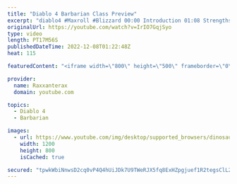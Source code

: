 ```yaml
---
title: "Diablo 4 Barbarian Class Preview"
excerpt: "diablo4 #Maxroll #Blizzard 00:00 Introduction 01:08 Strengths 03:40 Weaknesses 05:26 Equipment 07:29 Skill Tree & Passives ..."
originalUrl: https://youtube.com/watch?v=IrIO7GqjSyo
type: video
length: PT17M56S
publishedDateTime: 2022-12-08T01:22:48Z
heat: 115

featuredContent: "<iframe width=\"800\" height=\"500\" frameborder=\"0\" src=\"https://www.youtube.com/embed/IrIO7GqjSyo\" allow=\"accelerometer; autoplay; encrypted-media; gyroscope; picture-in-picture\" allowfullscreen></iframe>"

provider:
  name: Raxxanterax
  domain: youtube.com

topics:
  - Diablo 4
  - Barbarian

images:
  - url: https://www.youtube.com/img/desktop/supported_browsers/dinosaur.png
    width: 1200
    height: 800
    isCached: true

secured: "tpwkWbiNnwsD2cq0vP4Q4hUiJDk7U9TWeRJX5fq8ExHZpgjuef1R2tegsClL2j6bTcp5PsHEukWFUpvrcH6I3N2pZlwjbvaGP3p0DuFbH1/ibCfGP6pPrwZGgiAz/mCb4l7J3IWM6u1rZg6tssAWYgqgnBEgoaqbRVfTtaZT7Lh/zeBhlye5VqcKlw9Lv8KpbvKgN/JYVZ9X8zxpc+AxXJ0bvxje8dxDWS7MC7HVlfpDbR0HrOT2rhQMm2mlIPEMzvmBgx07HD2ZL/rn5Vm6L7b752aorg+lgDMGDj2SFJAAxCgbScWq5JE1kB1hzpBau6kq7wh3h7W5gx/CTd8s2PWB7vXBCNicO92/wxh5TthS5AE0WXXBk0W4MWc1vcgezmAQUSN7AiTZZdjleV3g5okcPqOIU2AXbs5rMQfXPjM=;P7726GIlE4lRoN6HFsVfvA=="
---
```


